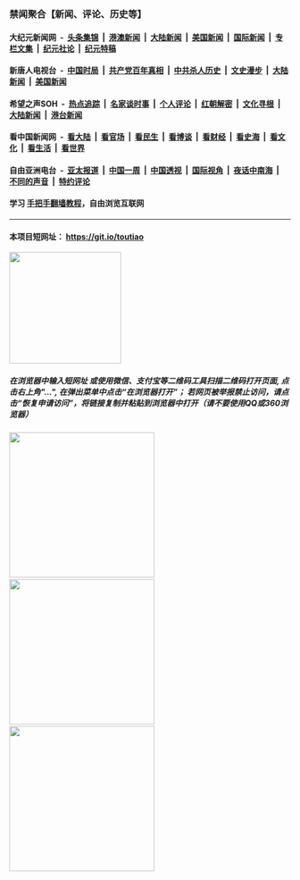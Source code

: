 ### 禁闻聚合【新闻、评论、历史等】

#### 大纪元新闻网 &nbsp;-&nbsp; [头条集锦](indexes/E头条集锦.md?t=02151602) &nbsp;|&nbsp; [港澳新闻](indexes/E港澳新闻.md?t=02151602)  &nbsp;|&nbsp; [大陆新闻](indexes/E大陆新闻.md?t=02151602) &nbsp;|&nbsp; [美国新闻](indexes/E美国新闻.md?t=02151602) &nbsp;|&nbsp; [国际新闻](indexes/E国际新闻.md?t=02151602) &nbsp;|&nbsp; [专栏文集](indexes/E专栏文集.md?t=02151602) &nbsp;|&nbsp; [纪元社论](indexes/E纪元社论.md?t=02151602) &nbsp;|&nbsp; [纪元特稿](indexes/E纪元特稿.md?t=02151602) 

#### 新唐人电视台 &nbsp;-&nbsp; [中国时局](indexes/N中国时局.md?t=02151602) &nbsp;|&nbsp; [共产党百年真相](indexes/N共产党百年真相.md?t=02151602) &nbsp;|&nbsp; [中共杀人历史](indexes/N中共杀人历史.md?t=02151602) &nbsp;|&nbsp; [文史漫步](indexes/N文史漫步.md?t=02151602) &nbsp;|&nbsp; [大陆新闻](indexes/N大陆新闻.md?t=02151602) &nbsp;|&nbsp; [美国新闻](indexes/N美国新闻.md?t=02151602)

#### 希望之声SOH &nbsp;-&nbsp; [热点追踪](indexes/H热点追踪.md?t=02151602) &nbsp;|&nbsp; [名家谈时事](indexes/H名家谈时事.md?t=02151602) &nbsp;|&nbsp; [个人评论](indexes/H个人评论.md?t=02151602)  &nbsp;|&nbsp; [红朝解密](indexes/H红朝解密.md?t=02151602) &nbsp;|&nbsp; [文化寻根](indexes/H文化寻根.md?t=02151602) &nbsp;|&nbsp; [大陆新闻](indexes/H大陆新闻.md?t=02151602) &nbsp;|&nbsp; [港台新闻](indexes/H港台新闻.md?t=02151602)

#### 看中国新闻网 &nbsp;-&nbsp; [看大陆](indexes/S看大陆.md?t=02151602) &nbsp;|&nbsp; [看官场](indexes/S看官场.md?t=02151602) &nbsp;|&nbsp; [看民生](indexes/S看民生.md?t=02151602)  &nbsp;|&nbsp; [看博谈](indexes/S看博谈.md?t=02151602) &nbsp;|&nbsp; [看财经](indexes/S看财经.md?t=02151602) &nbsp;|&nbsp; [看史海](indexes/S看史海.md?t=02151602) &nbsp;|&nbsp; [看文化](indexes/S看文化.md?t=02151602) &nbsp;|&nbsp; [看生活](indexes/S看生活.md?t=02151602) &nbsp;|&nbsp; [看世界](indexes/S看世界.md?t=02151602)

#### 自由亚洲电台 &nbsp;-&nbsp; [亚太报道](indexes/R亚太报道.md?t=02151602) &nbsp;|&nbsp; [中国一周](indexes/R中国一周.md?t=02151602) &nbsp;|&nbsp; [中国透视](indexes/R中国透视.md?t=02151602)  &nbsp;|&nbsp; [国际视角](indexes/R国际视角.md?t=02151602) &nbsp;|&nbsp; [夜话中南海](indexes/R夜话中南海.md?t=02151602) &nbsp;|&nbsp; [不同的声音](indexes/R不同的声音.md?t=02151602) &nbsp;|&nbsp; [特约评论](indexes/R特约评论.md?t=02151602)

#### 学习 [手把手翻墙教程](https://github.com/gfw-breaker/guides/wiki)，自由浏览互联网

----

#### 本项目短网址： https://git.io/toutiao
<img src="https://raw.githubusercontent.com/gfw-breaker/banned-news/master/scripts/img/qr.png" width="200px"/>  

##### 在浏览器中输入短网址 或使用微信、支付宝等二维码工具扫描二维码打开页面, 点击右上角"...", 在弹出菜单中点击“在浏览器打开”； 若网页被举报禁止访问，请点击“恢复申请访问”，将链接复制并粘贴到浏览器中打开（请不要使用QQ或360浏览器）

<img src="https://raw.githubusercontent.com/gfw-breaker/banned-news/master/scripts/img/1.png" width="260px"/> &nbsp; <img src="https://raw.githubusercontent.com/gfw-breaker/banned-news/master/scripts/img/2.png" width="260px"/> &nbsp; <img src="https://raw.githubusercontent.com/gfw-breaker/banned-news/master/scripts/img/3.png" width="260px"/>
